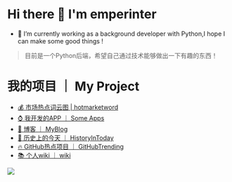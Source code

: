 # Hi there 👋 I'm emperinter

- 🌱 I’m currently working as a background developer with Python,I hope I can make some good things !

> 目前是一个Python后端，希望自己通过技术能够做出一下有趣的东西！

# 我的项目 ｜ My Project

- [💰 市场热点词云图 | hotmarketword ](https://www.hotmarketword.com/)
- [⌚️ 我开发的APP ｜ Some Apps](https://app.emperinter.info/)
- [📖 博客 ｜ MyBlog](https://www.emperinter.info)
- [📘 历史上的今天 ｜ HistoryInToday](https://history.emperinter.info)
- [🔥 GitHub热点项目 ｜ GitHubTrending](https://www.gtrending.top/)
- [📚 个人wiki ｜ wiki](https://wiki.emperinter.info)



<!--
**emperinter/emperinter** is a ✨ _special_ ✨ repository because its `README.md` (this file) appears on your GitHub profile.

Here are some ideas to get you started:

- 🔭 I’m currently working on ...
- 🌱 I’m currently learning ...
- 👯 I’m looking to collaborate on ...
- 🤔 I’m looking for help with ...
- 💬 Ask me about ...
- 📫 How to reach me: ...
- 😄 Pronouns: ...
- ⚡ Fun fact: ...
-->

![](https://github-readme-stats.vercel.app/api?username=emperinter)
